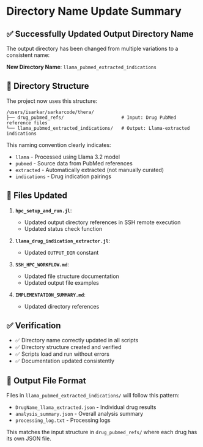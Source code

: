 # Directory Name Update Summary

## ✅ Successfully Updated Output Directory Name

The output directory has been changed from multiple variations to a consistent name:

**New Directory Name**: `llama_pubmed_extracted_indications`

## 📁 Directory Structure

The project now uses this structure:
```
/users/isarkar/sarkarcode/thera/
├── drug_pubmed_refs/                     # Input: Drug PubMed reference files
└── llama_pubmed_extracted_indications/   # Output: Llama-extracted indications
```

This naming convention clearly indicates:
- `llama` - Processed using Llama 3.2 model
- `pubmed` - Source data from PubMed references  
- `extracted` - Automatically extracted (not manually curated)
- `indications` - Drug indication pairings

## 🔧 Files Updated

1. **`hpc_setup_and_run.jl`**:
   - Updated output directory references in SSH remote execution
   - Updated status check function

2. **`llama_drug_indication_extractor.jl`**:
   - Updated `OUTPUT_DIR` constant

3. **`SSH_HPC_WORKFLOW.md`**:
   - Updated file structure documentation
   - Updated output file examples

4. **`IMPLEMENTATION_SUMMARY.md`**:
   - Updated directory references

## ✅ Verification

- ✅ Directory name correctly updated in all scripts
- ✅ Directory structure created and verified
- ✅ Scripts load and run without errors
- ✅ Documentation updated consistently

## 📄 Output File Format

Files in `llama_pubmed_extracted_indications/` will follow this pattern:
- `DrugName_llama_extracted.json` - Individual drug results
- `analysis_summary.json` - Overall analysis summary
- `processing_log.txt` - Processing logs

This matches the input structure in `drug_pubmed_refs/` where each drug has its own JSON file.
